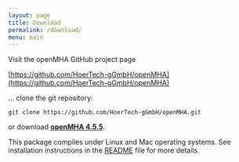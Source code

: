 ```yaml
---
layout: page
title: Download
permalink: /download/
menu: main
---
```


Visit the openMHA GitHub project page

[https://github.com/HoerTech-gGmbH/openMHA](https://github.com/HoerTech-gGmbH/openMHA)

... clone the git repository:

``` 
git clone https://github.com/HoerTech-gGmbH/openMHA.git
```

or download [__openMHA 4.5.5__](https://github.com/HoerTech-gGmbH/openMHA/archive/master.zip).




This package compiles under Linux and Mac operating systems. See installation instructions in the [README](https://github.com/HoerTech-gGmbH/openMHA/blob/master/README.md) file for more details.

